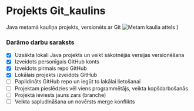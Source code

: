 # Projekts Git_kaulins
Java metamā kauliņa projekts, versionēts ar Git
![Metam kaulia attels](https://user-images.githubusercontent.com/128358326/226347568-3c1cf6de-e511-4fd2-93a1-c062c4e67eae.png)
)

### **Darāmo darbu saraksts**
- [x] Uzsākta lokali Java projekts un veikt sākotnējās versijas versionēšana
- [x] Izveidots personīgais GitHub konts
- [x] Izveidots pirmais repo GitHub
- [x] Lokālais projekts izveidots GitHub
- [ ] Papildināts GitHub repo un iegūt to lakālai lietošanai
- [ ] Projektam pieslēdzies vēl viens programmētājs, veikta kopšdarbošanās
- [ ] Projektā ieviests jauns zars (branche)
- [ ] Veikta sapludināšana un novērsts merge konflikts
